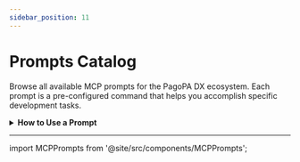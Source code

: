 ```yaml
---
sidebar_position: 11
---
```


# Prompts Catalog

Browse all available MCP prompts for the PagoPA DX ecosystem. Each prompt is a pre-configured command that helps you accomplish specific development tasks.

<details>
<summary><b>How to Use a Prompt</b></summary>

Click on any **prompt ID** below to copy it. Then, use it in your AI assistant following this pattern:

```text
/mcp.<your-server-name>.<prompt-id>
```

### Example

If your MCP server is configured as `pagopa-dx` and you want to use the `generate-terraform-configuration` prompt:

```text
/mcp.pagopa-dx.generate-terraform-configuration
```

The AI assistant will execute the prompt with the appropriate context from your workspace.

</details>

---

import MCPPrompts from '@site/src/components/MCPPrompts';

<MCPPrompts />

